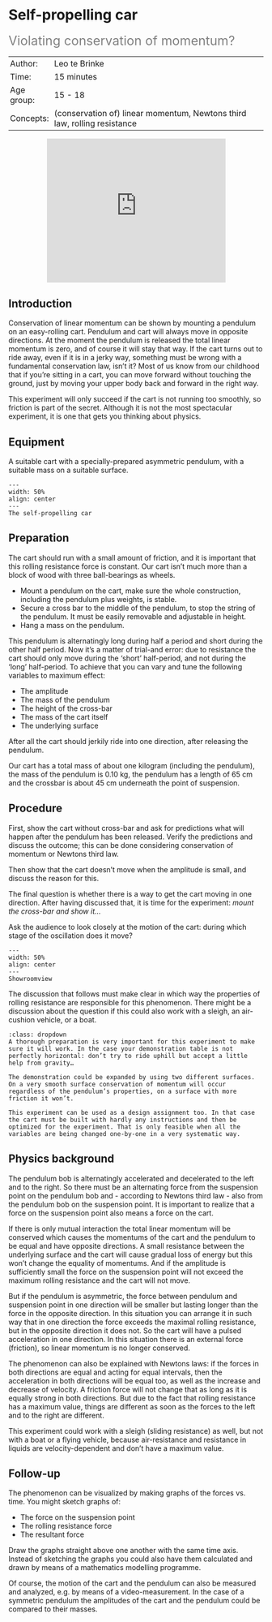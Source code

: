 # Self-propelling car 
<span style="font-size: 25px; color: gray;">Violating conservation of momentum?</span>

<table style="width: 100%; border-collapse: collapse; border: none;">
    <tr style="background-color: var(--background-color);">  
        <td style="text-align: left; padding: 3px; border: none; color: var(--text-color)">Author:</td>
        <td style="text-align: left; padding: 3px; border: none; color: var(--text-color)">Leo te Brinke</td>
    </tr>
    <tr style="background-color: var(--background-color);"> 
        <td style="text-align: left; padding: 3px; border: none; color: var(--text-color)">Time:</td>
        <td style="text-align: left; padding: 3px; border: none; color: var(--text-color)">15 minutes</td>
    </tr>
    <tr style="background-color: var(--background-color);"> 
        <td style="text-align: left; padding: 3px; border: none; color: var(--text-color)">Age group:</td>
        <td style="text-align: left; padding: 3px; border: none; color: var(--text-color)">15 - 18</td>
    </tr>
    <tr style="background-color: var(--background-color);"> 
        <td style="text-align: left; padding: 3px; border: none; color: var(--text-color)">Concepts:</td>
        <td style="text-align: left; padding: 3px; border: none; color: var(--text-color)"> (conservation of) linear momentum, Newtons third law, rolling resistance</td>
    </tr>
</table>

<div style="display: flex; justify-content: center;">
    <div style="position: relative; width: 70%; height: 0; padding-bottom: 56.25%;">
        <iframe
            src="https://www.youtube.com/embed/AlzA5F4IBhw"
            style="position: absolute; top: 0; left: 0; width: 100%; height: 100%;"
            frameborder="0"
            allow="accelerometer; autoplay; clipboard-write; encrypted-media; gyroscope; picture-in-picture"
            allowfullscreen
        ></iframe>
    </div>
</div>


## Introduction
Conservation of linear momentum can be shown by mounting a pendulum on an easy-rolling cart. Pendulum and cart will always move in opposite directions. At the moment the pendulum is released the total linear momentum is zero, and of course it will stay that way.
If the cart turns out to ride away, even if it is in a jerky way, something must be wrong with a fundamental conservation law, isn’t it?
Most of us know from our childhood that if you’re sitting in a cart, you can move forward without touching the ground, just by moving your upper body back and forward in the right way.

This experiment will only succeed if the cart is not running too smoothly, so friction is part of the secret. Although it is not the most spectacular experiment, it is one that gets you thinking about physics.

## Equipment
A suitable cart with a specially-prepared asymmetric pendulum, with a suitable mass on a suitable surface.
```{figure} demo15_figure1.jpg
---
width: 50%
align: center
---
The self-propelling car
```

## Preparation
The cart should run with a small amount of friction, and it is important that this rolling resistance force is constant. Our cart isn’t much more than a block of wood with three ball-bearings as wheels.
* Mount a pendulum on the cart, make sure the whole construction, including the pendulum plus weights, is stable.
* Secure a cross bar to the middle of the pendulum, to stop the string of the pendulum. It must be easily removable and adjustable in height.
* Hang a mass on the pendulum.

This pendulum is alternatingly long during half a period and short during the other half period.
Now it’s a matter of trial-and error: due to resistance the cart should only move during the ‘short’ half-period, and not during the ‘long’ half-period. To achieve that you can vary and tune the following variables to maximum effect:
* The amplitude 
* The mass of the pendulum
* The height of the cross-bar
* The mass of the cart itself 
* The underlying surface

After all the cart should jerkily ride into one direction, after releasing the pendulum. 

Our cart has a total mass of about one kilogram (including the pendulum), the mass of the pendulum is 0.10 kg, the pendulum has a length of 65 cm and the crossbar is about 45 cm underneath the point of suspension.

## Procedure
First, show the cart without cross-bar and ask for predictions what will happen after the pendulum has been released. Verify the predictions and discuss the outcome; this can be done considering conservation of momentum or Newtons third law.

Then show that the cart doesn’t move when the amplitude is small, and discuss the reason for this.

The final question is whether there is a way to get the cart moving in one direction. After having discussed that, it is time for the experiment: *mount the cross-bar and show it…*

Ask the audience to look closely at the motion of the cart: during which stage of the oscillation does it move?

```{figure} demo15_figure2.jpg
---
width: 50%
align: center
---
Showroomview
```

The discussion that follows must make clear in which way the properties of rolling resistance are responsible for this phenomenon.
There might be a discussion about the question if this could also work with a sleigh, an air-cushion vehicle, or a boat.

```{tip}
:class: dropdown
A thorough preparation is very important for this experiment to make sure it will work. In the case your demonstration table is not perfectly horizontal: don’t try to ride uphill but accept a little help from gravity…

The demonstration could be expanded by using two different surfaces. On a very smooth surface conservation of momentum will occur regardless of the pendulum’s properties, on a surface with more friction it won’t. 

This experiment can be used as a design assignment too. In that case the cart must be built with hardly any instructions and then be optimized for the experiment. That is only feasible when all the variables are being changed one-by-one in a very systematic way.
```

## Physics background
The pendulum bob is alternatingly accelerated and decelerated to the left and to the right.  So there must be an alternating force from the suspension point on the pendulum bob and - according to Newtons third law - also from the pendulum bob on the suspension point. It is important to realize that a force on the suspension point also means a force on the cart. 

If there is only mutual interaction the total linear momentum will be conserved which causes the momentums of the cart and the pendulum to be equal and have opposite directions. A small resistance between the underlying surface and the cart will cause gradual loss of energy but this won’t change the equality of momentums. And if the amplitude is sufficiently small the force on the suspension point will not exceed the maximum rolling resistance and the cart will not move.

But if the pendulum is asymmetric, the force between pendulum and suspension point in one direction will be smaller but lasting longer than the force in the opposite direction. In this situation you can arrange it in such way that in one direction the force exceeds the maximal rolling resistance, but in the opposite direction it does not. So the cart will have a pulsed acceleration in one direction. In this situation there is an external force (friction), so linear momentum is no longer conserved. 

The phenomenon can also be explained with Newtons laws: if the forces in both directions are equal and acting for equal intervals, then the acceleration in both directions will be equal too, as well as the increase and decrease of velocity. A friction force will not change that as long as it is equally strong in both directions. But due to the fact that rolling resistance has a maximum value, things are different as soon as the forces to the left and to the right are different.

This experiment could work with a sleigh (sliding resistance) as well, but not with a boat or a flying vehicle, because air-resistance and resistance in liquids are velocity-dependent and don’t have a maximum value. 


## Follow-up
The phenomenon can be visualized by making graphs of the forces vs. time. You might sketch graphs of:
-	The force on the suspension point
-	The rolling resistance force
-	The resultant force

Draw the graphs straight above one another with the same time axis.\
Instead of sketching the graphs you could also have them calculated and drawn by means of a mathematics modelling programme.

Of course, the motion of the cart and the pendulum can also be measured and analyzed, e.g. by means of a video-measurement. In the case of a symmetric pendulum the amplitudes of the cart and the pendulum could be compared to their masses.

